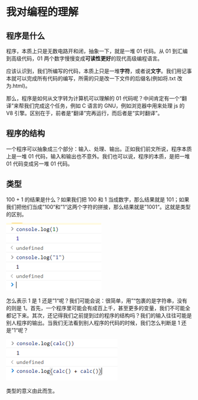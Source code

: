 # 我对编程的理解

## 程序是什么

程序，本质上只是无数电路开和闭，抽象一下，就是一堆 01 代码。从 01 到汇编到高级代码，01 两个数字慢慢变成**可读性更好**的现代高级编程语言。

应该认识到，我们所编写的代码，本质上只是一堆**字符**，或者说**文字**。我们用记事本就可以完成所有代码的编写，所需的只是改一下文件的后缀名\(例如将.txt 改为.html\)。

那么，程序是如何从文字转为计算机可以理解的 01 代码呢？中间肯定有一个“翻译”来帮我们完成这个任务，例如 C 语言的 GNU，例如浏览器中用来处理 js 的 V8 引擎。区别在于，前者是“翻译”完再运行，而后者是“实时翻译”。

## 程序的结构

一个程序可以抽象成三个部分：输入、处理、输出。正如我们前文所说，程序本质上是一堆 01 代码，输入和输出也不意外。我们也可以说，程序的本质，是把一堆 01 代码变成另一堆 01 代码。

## 类型

100 + 1 的结果是什么？如果我们把 100 和 1 当成数字，那么结果就是 101；如果我们把他们当成”100“和”1“这两个字符的拼接，那么结果就是”1001“。这就是类型的区别。

![](./img/1和1.png)

怎么表示 1 是 1 还是”1“呢？我们可能会说：很简单，用”“包裹的是字符串，没有的则是 1。首先，一个程序里可能会有成百上千，甚至更多的变量，我们不可能全都记下来。其次，还记得我们之前提到过的程序的结构吗？我们的输入往往可能是别人程序的输出。当我们无法看到别人程序的代码的时候，我们怎么判断是 1 还是”1“呢？

![](./img/log1.png)

类型的意义由此而生。
